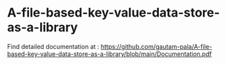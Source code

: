 # A-file-based-key-value-data-store-as-a-library

Find detailed documentation at : https://github.com/gautam-pala/A-file-based-key-value-data-store-as-a-library/blob/main/Documentation.pdf
